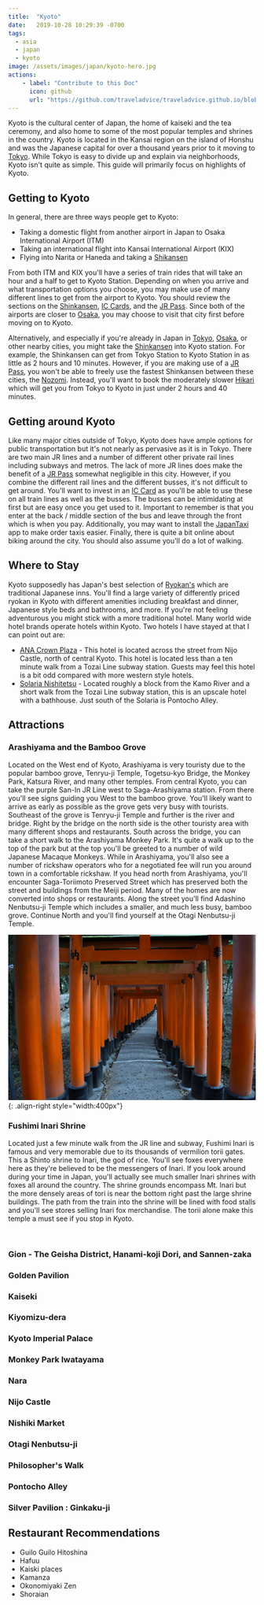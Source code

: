 ```yaml
---
title:  "Kyoto"
date:   2019-10-28 10:29:39 -0700
tags: 
  - asia 
  - japan
  - kyoto
image: /assets/images/japan/kyoto-hero.jpg
actions:
    - label: "Contribute to this Doc"
      icon: github
      url: "https://github.com/traveladvice/traveladvice.github.io/blob/master/_posts/2019-10-28-kyoto.markdown"
---
```


Kyoto is the cultural center of Japan, the home of kaiseki and the tea ceremony, and also home to some of the most popular temples and shrines in the country.  Kyoto is located in the Kansai region on the island of Honshu and was the Japanese capital for over a thousand years prior to it moving to [Tokyo][tokyo].  While Tokyo is easy to divide up and explain via neighborhoods, Kyoto isn't quite as simple.  This guide will primarily focus on highlights of Kyoto.

## Getting to Kyoto

In general, there are three ways people get to Kyoto:
* Taking a domestic flight from another airport in Japan to Osaka International Airport (ITM)
* Taking an international flight into Kansai International Airport (KIX)
* Flying into Narita or Haneda and taking a [Shikansen][shinkansen]

From both ITM and KIX you'll have a series of train rides that will take an hour and a half to get to Kyoto Station.  Depending on when you arrive and what transportation options you choose, you may make use of many different lines to get from the airport to Kyoto.  You should review the sections on the [Shinkansen][shinkansen], [IC Cards][iccards], and the [JR Pass][jrpass].  Since both of the airports are closer to [Osaka][osaka], you may choose to visit that city first before moving on to Kyoto.

Alternatively, and especially if you're already in Japan in [Tokyo][tokyo], [Osaka][osaka], or other nearby cities, you might take the [Shinkansen][shinkansen] into Kyoto station.  For example, the Shinkansen can get from Tokyo Station to Kyoto Station in as little as 2 hours and 10 minutes.  However, if you are making use of a [JR Pass][jrpass], you won't be able to freely use the fastest Shinkansen between these cities, the [Nozomi](https://en.wikipedia.org/wiki/Nozomi_(train)).  Instead, you'll want to book the moderately slower [Hikari](https://en.wikipedia.org/wiki/Hikari_(train)) which will get you from Tokyo to Kyoto in just under 2 hours and 40 minutes.  

## Getting around Kyoto

Like many major cities outside of Tokyo, Kyoto does have ample options for public transportation but it's not nearly as pervasive as it is in Tokyo.  There are two main JR lines and a number of different other private rail lines including subways and metros.  The lack of more JR lines does make the benefit of a [JR Pass][JRPass] somewhat negligible in this city.  However, if you combine the different rail lines and the different busses, it's not difficult to get around.  You'll want to invest in an [IC Card][ICCards] as you'll be able to use these on all train lines as well as the busses.  The busses can be intimidating at first but are easy once you get used to it.  Important to remember is that you enter at the back / middle section of the bus and leave through the front which is when you pay.  Additionally, you may want to install the [JapanTaxi](https://japantaxi.jp/) app to make order taxis easier.  Finally, there is quite a bit online about biking around the city.  You should also assume you'll do a lot of walking.

## Where to Stay

Kyoto supposedly has Japan's best selection of [Ryokan's](https://en.wikipedia.org/wiki/Ryokan_(inn)) which are traditional Japanese inns.  You'll find a large variety of differently priced ryokan in Kyoto with different amenities including breakfast and dinner, Japanese style beds and bathrooms, and more.  If you're not feeling adventurous you might stick with a more traditional hotel.  Many world wide hotel brands operate hotels within Kyoto.  Two hotels I have stayed at that I can point out are:

* [ANA Crown Plaza](https://www.ihg.com/crowneplaza/hotels/us/en/kyoto/kstna/hoteldetail) - This hotel is located across the street from Nijo Castle, north of central Kyoto.  This hotel is located less than a ten minute walk from a Tozai Line subway station.  Guests may feel this hotel is a bit odd compared with more western style hotels.
* [Solaria Nishitetsu](https://solaria-kyoto.nishitetsu-hotels.com/en-us) - Located roughly a block from the Kamo River and a short walk from the Tozai Line subway station, this is an upscale hotel with a bathhouse.  Just south of the Solaria is Pontocho Alley.  

## Attractions

### Arashiyama and the Bamboo Grove 

Located on the West end of Kyoto, Arashiyama is very touristy due to the popular bamboo grove, Tenryu-ji Temple, Togetsu-kyo Bridge, the Monkey Park, Katsura River, and many other temples.  From central Kyoto, you can take the purple San-In JR Line west to Saga-Arashiyama station.  From there you'll see signs guiding you West to the bamboo grove.  You'll likely want to arrive as early as possible as the grove gets very busy with tourists.  Southeast of the grove is Tenryu-ji Temple and further is the river and bridge.  Right by the bridge on the north side is the other touristy area with many different shops and restaurants.  South across the bridge, you can take a short walk to the Arashiyama Monkey Park.  It's quite a walk up to the top of the park but at the top you'll be greeted to a number of wild Japanese Macaque Monkeys.  While in Arashiyama, you'll also see a number of rickshaw operators who for a negotiated fee will run you around town in a comfortable rickshaw.  If you head north from Arashiyama, you'll encounter Saga-Toriimoto Preserved Street which has preserved both the street and buildings from the Meiji period.  Many of the homes are now converted into shops or restaurants.  Along the street you'll find Adashino Nenbutsu-ji Temple which includes a smaller, and much less busy, bamboo grove.  Continue North and you'll find yourself at the Otagi Nenbutsu-ji Temple.

![Fushimi Inari Shrine](/assets/images/japan/fushimiinari.jpg){: .align-right  style="width:400px"}

### Fushimi Inari Shrine

Located just a few minute walk from the JR line and subway, Fushimi Inari is famous and very memorable due to its thousands of vermilion torii gates.  This a Shinto shrine to Inari, the god of rice.  You'll see foxes everywhere here as they're believed to be the messengers of Inari.  If you look around during your time in Japan, you'll actually see much smaller Inari shrines with foxes all around the country.  The shrine grounds encompass Mt. Inari but the more densely areas of tori is near the bottom right past the large shrine buildings.  The path from the train into the shrine will be lined with food stalls and you'll see stores selling Inari fox merchandise.   The torii alone make this temple a must see if you stop in Kyoto.  

<br clear="right"/>

### Gion - The Geisha District, Hanami-koji Dori, and Sannen-zaka

### Golden Pavilion

### Kaiseki

### Kiyomizu-dera

### Kyoto Imperial Palace

### Monkey Park Iwatayama

### Nara

### Nijo Castle

### Nishiki Market

### Otagi Nenbutsu-ji

### Philosopher's Walk

### Pontocho Alley

### Silver Pavilion : Ginkaku-ji

## Restaurant Recommendations

* Guilo Guilo Hitoshina
* Hafuu
* Kaiski places
* Kamanza
* Okonomiyaki Zen
* Shoraian

[JRPass]: /Japan/#jr-pass
[ICCards]: /Japan/#ic-cards

[Tokyo]: /tokyo/
[Japan]: /japan/
[Osaka]: /osaka/
[Hokkaido]: /hokkaido/
[Shinkansen]: /Japan/#travelling-between-cities-in-japan-and-the-shinkansens
